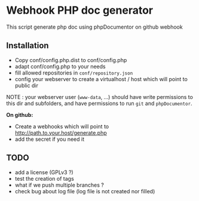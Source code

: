 Webhook PHP doc generator
=========================

This script generate php doc using phpDocumentor on github webhook

Installation
------------

- Copy conf/config.php.dist to conf/config.php
- adapt conf/config.php to your needs
- fill allowed repositories in `conf/repository.json`
- config your webserver to create a virtualhost / host which will point to public dir

NOTE : your webserver user (`www-data`, ...) should have write permissions to this dir and subfolders, and have permissions to run `git` and `phpDocumentor`.

**On github:**

- Create a webhooks which will point to http://path.to.your.host/generate.php
- add the secret if you need it

TODO
----

- add a license (GPLv3 ?) 
- test the creation of tags
- what if we push multiple branches ?
- check bug about log file (log file is not created nor filled)
